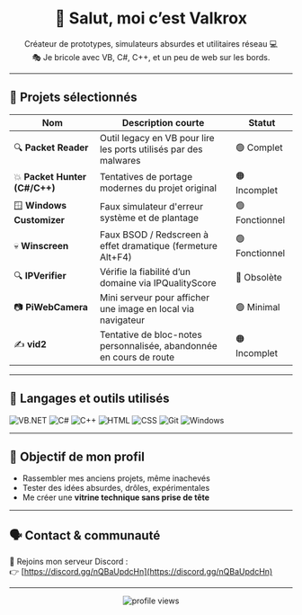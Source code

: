 <h1 align="center">👋 Salut, moi c’est Valkrox</h1>

<p align="center">
  Créateur de prototypes, simulateurs absurdes et utilitaires réseau 💻  
  <br>🎭 Je bricole avec VB, C#, C++, et un peu de web sur les bords.
</p>

---

## 🧠 Projets sélectionnés

| Nom                  | Description courte                                           | Statut        |
|----------------------|---------------------------------------------------------------|---------------|
| 🔍 **Packet Reader**      | Outil legacy en VB pour lire les ports utilisés par des malwares | 🟢 Complet      |
| 💥 **Packet Hunter (C#/C++)** | Tentatives de portage modernes du projet original               | 🟠 Incomplet    |
| 🪟 **Windows Customizer** | Faux simulateur d'erreur système et de plantage                    | 🟢 Fonctionnel  |
| 💀 **Winscreen**          | Faux BSOD / Redscreen à effet dramatique (fermeture Alt+F4)        | 🟢 Fonctionnel  |
| 🔍 **IPVerifier**         | Vérifie la fiabilité d’un domaine via IPQualityScore               | 🔴 Obsolète     |
| 📷 **PiWebCamera**        | Mini serveur pour afficher une image en local via navigateur       | 🟢 Minimal      |
| ✍️ **vid2**               | Tentative de bloc-notes personnalisée, abandonnée en cours de route | 🟠 Incomplet    |

---

## 🧰 Langages et outils utilisés

![VB.NET](https://img.shields.io/badge/-VB.NET-blueviolet?style=flat-square&logo=visualstudio)
![C#](https://img.shields.io/badge/-C%23-239120?style=flat-square&logo=c-sharp)
![C++](https://img.shields.io/badge/-C++-00599C?style=flat-square&logo=c%2B%2B)
![HTML](https://img.shields.io/badge/-HTML-E34F26?style=flat-square&logo=html5)
![CSS](https://img.shields.io/badge/-CSS-1572B6?style=flat-square&logo=css3)
![Git](https://img.shields.io/badge/-Git-F05032?style=flat-square&logo=git)
![Windows](https://img.shields.io/badge/-Windows-0078D6?style=flat-square&logo=windows)

---

## 🎯 Objectif de mon profil

- Rassembler mes anciens projets, même inachevés
- Tester des idées absurdes, drôles, expérimentales
- Me créer une **vitrine technique sans prise de tête**

---

## 🗣️ Contact & communauté

🧠 Rejoins mon serveur Discord :  
👉 [https://discord.gg/nQBaUpdcHn](https://discord.gg/nQBaUpdcHn)

---

<p align="center">
  <img src="https://komarev.com/ghpvc/?username=Valkrox&label=Profil+vu+par&color=blue&style=flat-square" alt="profile views" />
</p>

